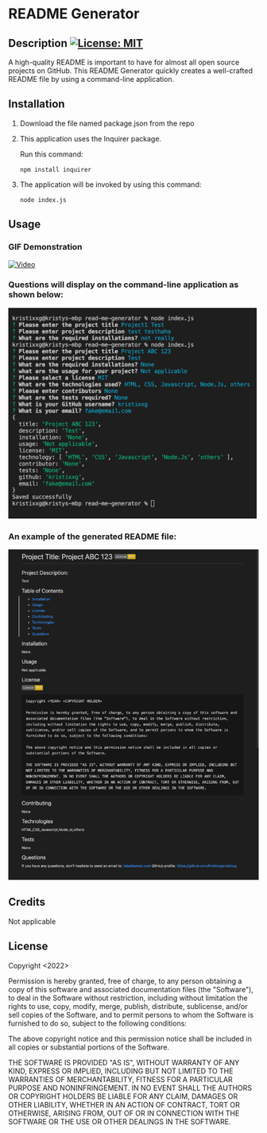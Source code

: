 # README Generator 

## Description [![License: MIT](https://img.shields.io/badge/License-MIT-yellow.svg)](https://opensource.org/licenses/MIT)



A high-quality README is important to have for almost all open source projects on GitHub. This README Generator quickly creates a well-crafted README file by using a command-line application.


## Installation
1. Download the file named package.json from the repo
2. This application uses the Inquirer package. 

    Run this command:
    ```
    npm install inquirer
    ```
3. The application will be invoked by using this command:
    ```
    node index.js
    ```

## Usage 

### GIF Demonstration
[![Video](./assets/README%20Generator.gif)](https://drive.google.com/file/d/145XnJ9M-zu0IkYhYHpiduXQA1dtBQyvk/view "Video")

### Questions will display on the command-line application as shown below:
<img src="assets/Screen%20Shot%202022-04-21%20at%2012.41.02%20AM.png" width="500">


### An example of the generated README file:
<img src="assets/Screen%20Shot%202022-04-21%20at%2012.41.47%20AM.png" width="600">



## Credits

Not applicable


## License

Copyright <2022> <COPYRIGHT Kristy>

Permission is hereby granted, free of charge, to any person obtaining a copy of this software and associated documentation files (the "Software"), to deal in the Software without restriction, including without limitation the rights to use, copy, modify, merge, publish, distribute, sublicense, and/or sell copies of the Software, and to permit persons to whom the Software is furnished to do so, subject to the following conditions:

The above copyright notice and this permission notice shall be included in all copies or substantial portions of the Software.

THE SOFTWARE IS PROVIDED "AS IS", WITHOUT WARRANTY OF ANY KIND, EXPRESS OR IMPLIED, INCLUDING BUT NOT LIMITED TO THE WARRANTIES OF MERCHANTABILITY, FITNESS FOR A PARTICULAR PURPOSE AND NONINFRINGEMENT. IN NO EVENT SHALL THE AUTHORS OR COPYRIGHT HOLDERS BE LIABLE FOR ANY CLAIM, DAMAGES OR OTHER LIABILITY, WHETHER IN AN ACTION OF CONTRACT, TORT OR OTHERWISE, ARISING FROM, OUT OF OR IN CONNECTION WITH THE SOFTWARE OR THE USE OR OTHER DEALINGS IN THE SOFTWARE.

